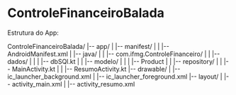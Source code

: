 # ControleFinanceiroBalada

Estrutura do App:

ControleFinanceiroBalada/
|-- app/
|   |-- manifest/
|   |   |-- AndroidManifest.xml
|   |-- java/
|   |   |-- com.ifmg.ControleFinanceiro/
|   |       |-- dados/
|   |       |   |-- dbSQl.kt
|   |       |-- modelo/
|   |       |   |-- Product
|   |       |-- repository/
|   |           |-- MainActivity.kt
|   |           |-- ResumoActivity.kt
|-- drawable/
|   |-- ic_launcher_background.xml
|   |-- ic_launcher_foreground.xml
|-- layout/
|   |-- activity_main.xml
|   |-- activity_resumo.xml
